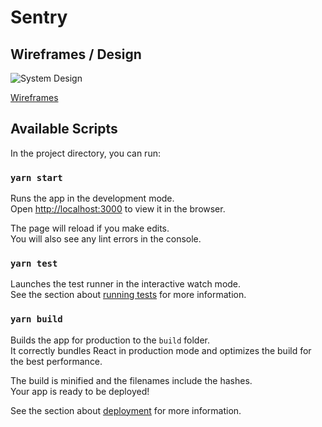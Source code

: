 # Sentry

## Wireframes / Design

![System Design](https://res.cloudinary.com/dzfyk3r12/image/upload/v1616882194/Screenshot_from_2021-03-27_17-54-50_emflvf.png)

[Wireframes](https://www.figma.com/file/YhPRnxjg4KXTlyyAaaP17U/RowdyHacks?node-id=0%3A1)
## Available Scripts

In the project directory, you can run:

### `yarn start`

Runs the app in the development mode.\
Open [http://localhost:3000](http://localhost:3000) to view it in the browser.

The page will reload if you make edits.\
You will also see any lint errors in the console.

### `yarn test`

Launches the test runner in the interactive watch mode.\
See the section about [running tests](https://facebook.github.io/create-react-app/docs/running-tests) for more information.

### `yarn build`

Builds the app for production to the `build` folder.\
It correctly bundles React in production mode and optimizes the build for the best performance.

The build is minified and the filenames include the hashes.\
Your app is ready to be deployed!

See the section about [deployment](https://facebook.github.io/create-react-app/docs/deployment) for more information.
